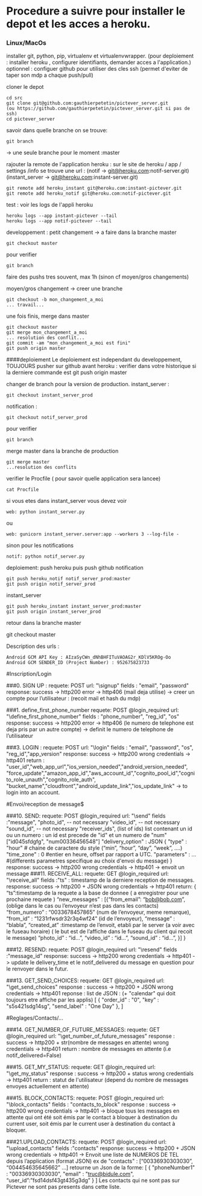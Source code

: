 # Procedure a suivre pour installer le depot et les acces a heroku.

### Linux/MacOs
installer git, python, pip, virtualenv et virtualenvwrapper. 
(pour deploiement : installer heroku , configurer identifiants, demander acces a l'application.)
optionnel : configuer github pour utiliser des cles ssh (permet d'eviter de taper son mdp a chaque push/pull)

cloner le depot

    cd src
    git clone git@github.com:gauthierpetetin/pictever_server.git
    (ou https://github.com/gauthierpetetin/pictever_server.git si pas de ssh)
    cd pictever_server

savoir dans quelle branche on se trouve:

    git branch

-> une seule branche pour le moment :master

rajouter la remote de l'application heroku : sur le site de heroku / app / settings /info se trouve une url : 
(notif -> git@heroku.com:notif-server.git)
(instant_server -> git@heroku.com:instant-server.git)

    git remote add heroku_instant git@heroku.com:instant-pictever.git
    git remote add heroku_notif git@heroku.com:notif-pictever.git

test : voir les logs de l'appli heroku

    heroku logs --app instant-pictever --tail
    heroku logs --app notif-pictever --tail

developpement : 
 petit changement -> a faire dans la branche master

    git checkout master 
    
pour verifier 
    
    git branch

faire des pushs tres souvent, max 1h (sinon cf moyen/gros changements)

moyen/gros changement -> creer une branche

    git checkout -b mon_changement_a_moi
    ... travail...

une fois finis, merge dans master

    git checkout master
    git merge mon_changement_a_moi
    ... resolution des conflit...
    git commit -am "mon_changement_a_moi est fini"
    git push origin master


####deploiement
Le deploiement est independant du developpement, TOUJOURS pusher sur github avant heroku : verifier dans votre historique si la derniere commande est git push origin master

changer de branch pour la version de production.
instant_server :

    git checkout instant_server_prod

notification :

    git checkout notif_server_prod

pour verifier 

    git branch

merge master dans la branche de production

    git merge master
    ...resolution des conflits

verifier le Procfile ( pour savoir quelle application sera lancee)

    cat Procfile

si vous etes dans instant_server vous devez voir 

    web: python instant_server.py

ou 

    web: gunicorn instant_server.server:app --workers 3 --log-file -

sinon pour les notifications

    notif: python notif_server.py

deploiement:
push heroku puis push github
notification

    git push heroku_notif notif_server_prod:master
    git push origin notif_server_prod

instant_server

    git push heroku_instant instant_server_prod:master
    git push origin instant_server_prod

retour dans la branche master

   git checkout master


Description des urls :

    Android GCM API Key : AIzaSyCWn_dNhBHFITuVAOAG2r_KDlV5KROg-Oo
    Android GCM SENDER_ID (Project Number) : 952675823733

#Inscription/Login

###0. SIGN UP :
    requete: POST
    url: "\signup"
    fields : "email", "password"
    response: 
        success -> http200
        error -> http406 (mail deja utilise)
-> creer un compte pour l’utilisateur : (recoit mail et hash du mdp)

###1.  define_first_phone_number
    requete: POST
    @login_required
    url: "\define_first_phone_number"
    fields : "phone_number", "reg_id", "os"
    response: 
        success -> http200
        error -> http406 (le numero de telephone est deja pris par un autre compte)
-> definit le numero de telephone de l’utilisateur

###3. LOGIN : 
    requete: POST
    url: "\login"
    fields : "email", "password", "os", "reg_id","app_version"
    response: 
        success -> http200
        wrong credentials -> http401
    return : "user_id","web_app_url","ios_version_needed","android_version_needed",
	     "force_update","amazon_app_id","aws_account_id","cognito_pool_id","cognito_role_unauth","cognito_role_auth",
	     "bucket_name","cloudfront","android_update_link","ios_update_link"
-> to login into an account. 


#Envoi/reception de message$

###10. SEND: 
    requete: POST
    @login_required
    url: "\send"
    fields :"message",
            "photo_id",  -- not necessary
            "video_id",  -- not necessary
            "sound_id",  -- not necessary
            "receiver_ids", (list of ids) 
   			list contenant un id ou un numero : un id est precede de "id" et un numero de "num" ["id045sfdgfg", "num00336456548"]
            "delivery_option" : JSON 
		  	{
            		"type" : "hour"  # chaine de caractere du style (“min”, “hour”, “day”, “week”, ….)
            		"time_zone" : 0  #entier en heure, offset par rapport a UTC.
            		"parameters" : ... #(differents parametres specifique au choix d'envoi du message)
        		}
    response: 
        success -> http200
        wrong credentials -> http401
-> envoit un message
###11. RECEIVE_ALL: 
    requete: GET
    @login_required
    url: "\receive_all"
    fields :"ts" : timestamp de la derniere reception de messages. 
    response: 
        success -> http200 + JSON
        wrong credentials -> http401
    return:
    {
    	“ts”:timestamp de la requete a la base de donnee ( a enregistrer pour une prochaine requete )
    	“new_messages” :
    	[{“from_email”: “bob@bob.com”, (oblige dans le cas ou l’envoyeur n’est pas dans les contacts)
    	“from_numero” : “0033678457865” (num de l’envoyeur, meme remarque),
    	“from_id” : “1231rfwsdr32r3q4wf24” (id de l’envoyeur),
    	“message” : “blabla”,
    	“created_at” :timestamp de l’envoit, etabli par le server (a voir avec le fuseau horaire) ( le but est de l’affiche dans le fuseau du client qui recoit le message)
    	“photo_id” : “id...”,
	“video_id” : “id...”,
	“sound_id” : “id...”,
    	}]
    }

###12. RESEND: 
    requete: POST
    @login_required
    url: "\resend"
    fields :"message_id"
    response: 
        success -> http200
        wrong credentials -> http401
-> update le delivery_time et le notif_delivered du message en question pour le renvoyer dans le futur.

###13. GET_SEND_CHOICES: 
    requete: GET
    @login_required
    url: "\get_send_choices"
    response : 
        success -> http200 + JSON
        wrong credentials -> http401
reponse : list de JSON : 
(+ "calendar" qui doit toujours etre affiche par les applis)
    [
    {
        "order_id" : "0",
        "key" : "s5s421sdg14sg",
        "send_label" : "One Day"
     },
    ]

#Reglages/Contacts/...

###14. GET_NUMBER_OF_FUTURE_MESSAGES: 
    requete: GET
    @login_required
    url: "\get_number_of_future_messages"
    response : 
        success -> http200 + str(nombre de messages en attente)
        wrong credentials -> http401
    return : nombre de messages en attente (i.e notif_delivered=False)

###15. GET_MY_STATUS: 
    requete: GET
    @login_required
    url: "\get_my_status"
    response : 
        success -> http200 + status
        wrong credentials -> http401
    return : statut de l'utilisateur (depend du nombre de messages envoyes actuellement en attente)

###15. BLOCK_CONTACTS: 
    requete: POST
    @login_required
    url: "\block_contacts"
    fields : "contacts_to_block"
    response : 
        success -> http200
        wrong credentials -> http401
-> bloque tous les messages en attente qui ont été soit émis par le contact à bloquer à destination du current user, soit émis par le current user à destination du contact à bloquer. 

###21.UPLOAD_CONTACTS:
    requete: POST
    @login_required
    url: "\upload_contacts"
    fields :"contacts" 
    response: 
        success -> http200 + JSON
        wrong credentials -> http401
-> Envoit une liste de NUMEROS DE TEL depuis l’application (format JSON)
ex de "contacts" : 
    [“00336930303030”, “004454635645662” …] 
retourne un Json de la forme:
    [
    	{
    	  	"phoneNumber1" : "00336930303030",
        	"email" : "truc@bidule.com",
        	“user_id”:”fsd14dsf43gt435g3dg” 
    	}
    ]
Les contacts qui ne sont pas sur Pictever ne sont pas presents dans cette liste.





